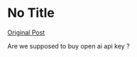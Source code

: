 # No Title

[Original Post](https://discourse.onlinedegree.iitm.ac.in/t/163247/12)

<p>Are we supposed to buy open ai api key ?</p>